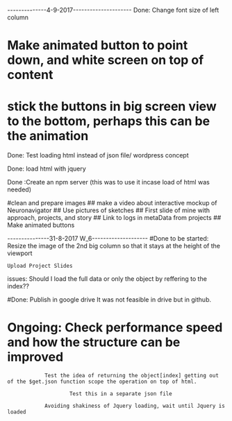 --------------4-9-2017---------------------
Done: Change font size of left column
# Make animated button to point down, and white screen on top of content
# stick the buttons in big screen view to the bottom, perhaps this can be the animation
Done: Test loading html instead of json file/ wordpress concept

 Done: load html with jquery

Done :Create an npm server (this was to use it incase load of html was needed)

#clean and prepare images
	## make a video about interactive mockup of Neuronavigator
	## Use pictures of sketches
	## First slide of mine with approach, projects, and story
	## Link to logs in metaData from projects
	## Make animated buttons


---------------31-8-2017 W_6--------------------
#Done to be started:
	Resize the image of the 2nd big column so that it stays at the height of the viewport

	Upload Project Slides

issues:
Should I load the full data or only the object by reffering to the index??


#Done: Publish in google drive
		It was not feasible in drive but in github.

# Ongoing: Check performance speed and how the structure can be improved

				Test the idea of returning the object[index] getting out of the $get.json function scope the operation on top of html.

						Test this in a separate json file

				Avoiding shakiness of Jquery loading, wait until Jquery is loaded
